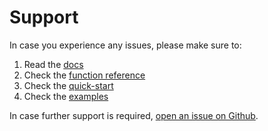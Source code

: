 # Support #
In case you experience any issues, please make sure to:
1. Read the [docs](./index.rst)
2. Check the [function reference](./function_reference.rst)
3. Check the [quick-start](./quick_start.md)
4. Check the [examples](https://github.com/elephaint/hierts/tree/main/examples)

In case further support is required, [open an issue on Github](https://github.com/elephaint/hierts/issues).